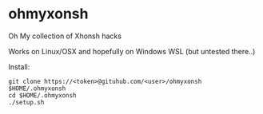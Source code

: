 # ohmyxonsh
Oh My collection of Xhonsh hacks

Works on Linux/OSX and hopefully on Windows WSL (but untested there..)



Install:

```
git clone https://<token>@gituhub.com/<user>/ohmyxonsh $HOME/.ohmyxonsh
cd $HOME/.ohmyxonsh
./setup.sh
```

